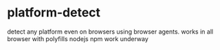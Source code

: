 # platform-detect
detect any platform even on browsers using browser agents. works in all browser with polyfills
nodejs npm work underway
